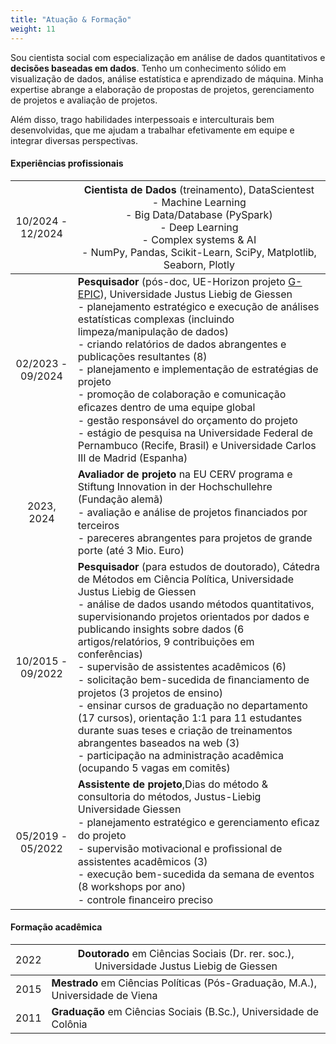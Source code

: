 ```yaml
---
title: "Atuação & Formação"
weight: 11
---
```


Sou cientista social com especialização em análise de dados quantitativos e **decisões baseadas em dados**. Tenho um conhecimento sólido em visualização de dados, análise estatística e aprendizado de máquina. Minha expertise abrange a elaboração de propostas de projetos, gerenciamento de projetos e avaliação de projetos.

Além disso, trago habilidades interpessoais e interculturais bem desenvolvidas, que me ajudam a trabalhar efetivamente em equipe e integrar diversas perspectivas.

#### Experiências profissionais

| <span style="font-weight:normal">10/2024 - 12/2024</span> | <span style="font-weight:normal">**Cientista de Dados** (treinamento), DataScientest<br>- Machine Learning<br>- Big Data/Database (PySpark)<br>- Deep Learning<br>- Complex systems & AI<br>- NumPy, Pandas, Scikit-Learn, SciPy, Matplotlib, Seaborn, Plotly</span> |
|:-----:|---------------------------------|
| 02/2023 - 09/2024 | **Pesquisador** (pós-doc, UE-Horizon projeto [G-EPIC](https://g-epic.eu)), Universidade Justus Liebig de Giessen<br>- planejamento estratégico e execução de análises estatísticas complexas (incluindo limpeza/manipulação de dados)<br>- criando relatórios de dados abrangentes e publicações resultantes (8)<br>- planejamento e implementação de estratégias de projeto<br>- promoção de colaboração e comunicação eﬁcazes dentro de uma equipe global<br>- gestão responsável do orçamento do projeto<br>- estágio de pesquisa na Universidade Federal de Pernambuco (Recife, Brasil) e Universidade Carlos III de Madrid (Espanha) | 
| 2023, 2024 | **Avaliador de projeto** na EU CERV programa e Stiftung Innovation in der Hochschullehre (Fundação alemã)<br>- avaliação e análise de projetos ﬁnanciados por terceiros<br>- pareceres abrangentes para projetos de grande porte (até 3 Mio. Euro) |
| 10/2015 - 09/2022 | **Pesquisador** (para estudos de doutorado), Cátedra de Métodos em Ciência Política, Universidade Justus Liebig de Giessen <br>- análise de dados usando métodos quantitativos, supervisionando projetos orientados por dados e publicando insights sobre dados (6 artigos/relatórios, 9 contribuições em conferências)<br>- supervisão de assistentes acadêmicos (6)<br>- solicitação bem-sucedida de ﬁnanciamento de projetos (3 projetos de ensino)<br>- ensinar cursos de graduação no departamento (17 cursos), orientação 1:1 para 11 estudantes durante suas teses e criação de treinamentos abrangentes baseados na web (3)<br>- participação na administração acadêmica (ocupando 5 vagas em comitês) | 
| 05/2019 - 05/2022 | **Assistente de projeto**,Dias do método & consultoria do métodos, Justus-Liebig Universidade Giessen <br>- planejamento estratégico e gerenciamento eﬁcaz do projeto<br>- supervisão motivacional e proﬁssional de assistentes acadêmicos (3)<br>- execução bem-sucedida da semana de eventos (8 workshops por ano)<br>- controle ﬁnanceiro preciso |

#### Formação acadêmica
| <span style="font-weight:normal">2022</span>  |<span style="font-weight:normal">**Doutorado** em Ciências Sociais (Dr. rer. soc.), Universidade Justus Liebig de Giessen</span>   | 
|:---:|---------------------------------|
| 2015 | **Mestrado** em Ciências Políticas (Pós-Graduação, M.A.), Universidade de Viena|
| 2011 | **Graduação** em Ciências Sociais (B.Sc.), Universidade de Colônia |
